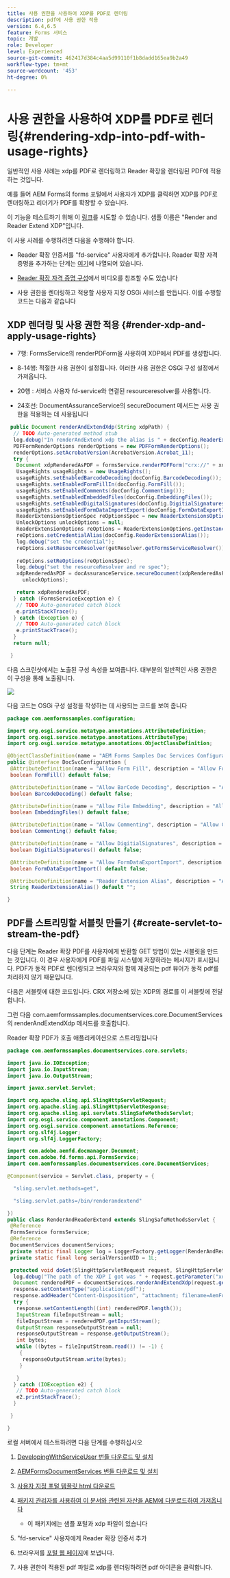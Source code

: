 ```yaml
---
title: 사용 권한을 사용하여 XDP를 PDF로 렌더링
description: pdf에 사용 권한 적용
version: 6.4,6.5
feature: Forms 서비스
topic: 개발
role: Developer
level: Experienced
source-git-commit: 462417d384c4aa5d99110f1b8dadd165ea9b2a49
workflow-type: tm+mt
source-wordcount: '453'
ht-degree: 0%

---
```



# 사용 권한을 사용하여 XDP를 PDF로 렌더링{#rendering-xdp-into-pdf-with-usage-rights}

일반적인 사용 사례는 xdp를 PDF로 렌더링하고 Reader 확장을 렌더링된 PDF에 적용하는 것입니다.

예를 들어 AEM Forms의 forms 포털에서 사용자가 XDP를 클릭하면 XDP를 PDF로 렌더링하고 리더기가 PDF를 확장할 수 있습니다.

이 기능을 테스트하기 위해 이 [링크](https://forms.enablementadobe.com/content/samples/samples.html?query=0#collapse2)를 시도할 수 있습니다. 샘플 이름은 &quot;Render and Reader Extend XDP&quot;입니다.

이 사용 사례를 수행하려면 다음을 수행해야 합니다.

* Reader 확장 인증서를 &quot;fd-service&quot; 사용자에게 추가합니다. Reader 확장 자격 증명을 추가하는 단계는 [여기](https://experienceleague.adobe.com/docs/experience-manager-65/forms/install-aem-forms/osgi-installation/install-configure-document-services.html?lang=en)에 나열되어 있습니다.


* [Reader 확장 자격 증명 구성](https://experienceleague.adobe.com/docs/experience-manager-learn/forms/document-services/configuring-reader-extension-osgi.html)에서 비디오를 참조할 수도 있습니다


* 사용 권한을 렌더링하고 적용할 사용자 지정 OSGi 서비스를 만듭니다. 이를 수행할 코드는 다음과 같습니다

## XDP 렌더링 및 사용 권한 적용 {#render-xdp-and-apply-usage-rights}

* 7행: FormsService의 renderPDForm을 사용하여 XDP에서 PDF를 생성합니다.

* 8-14행: 적절한 사용 권한이 설정됩니다. 이러한 사용 권한은 OSGi 구성 설정에서 가져옵니다.

* 20행 : 서비스 사용자 fd-service와 연결된 resourceresolver를 사용합니다.

* 24호선: DocumentAssuranceService의 secureDocument 메서드는 사용 권한을 적용하는 데 사용됩니다

```java
 public Document renderAndExtendXdp(String xdpPath) {
  // TODO Auto-generated method stub
  log.debug("In renderAndExtend xdp the alias is " + docConfig.ReaderExtensionAlias());
  PDFFormRenderOptions renderOptions = new PDFFormRenderOptions();
  renderOptions.setAcrobatVersion(AcrobatVersion.Acrobat_11);
  try {
   Document xdpRenderedAsPDF = formsService.renderPDFForm("crx://" + xdpPath, null, renderOptions);
   UsageRights usageRights = new UsageRights();
   usageRights.setEnabledBarcodeDecoding(docConfig.BarcodeDecoding());
   usageRights.setEnabledFormFillIn(docConfig.FormFill());
   usageRights.setEnabledComments(docConfig.Commenting());
   usageRights.setEnabledEmbeddedFiles(docConfig.EmbeddingFiles());
   usageRights.setEnabledDigitalSignatures(docConfig.DigitialSignatures());
   usageRights.setEnabledFormDataImportExport(docConfig.FormDataExportImport());
   ReaderExtensionsOptionSpec reOptionsSpec = new ReaderExtensionsOptionSpec(usageRights, "Sample ARES");
   UnlockOptions unlockOptions = null;
   ReaderExtensionOptions reOptions = ReaderExtensionOptions.getInstance();
   reOptions.setCredentialAlias(docConfig.ReaderExtensionAlias());
   log.debug("set the credential");
   reOptions.setResourceResolver(getResolver.getFormsServiceResolver());
   
   reOptions.setReOptions(reOptionsSpec);
   log.debug("set the resourceResolver and re spec");
   xdpRenderedAsPDF = docAssuranceService.secureDocument(xdpRenderedAsPDF, null, null, reOptions,
     unlockOptions);

   return xdpRenderedAsPDF;
  } catch (FormsServiceException e) {
   // TODO Auto-generated catch block
   e.printStackTrace();
  } catch (Exception e) {
   // TODO Auto-generated catch block
   e.printStackTrace();
  }
  return null;

 }
```

다음 스크린샷에서는 노출된 구성 속성을 보여줍니다. 대부분의 일반적인 사용 권한은 이 구성을 통해 노출됩니다.

![](assets/configurationproperties.gif)

다음 코드는 OSGi 구성 설정을 작성하는 데 사용되는 코드를 보여 줍니다

```java
package com.aemformssamples.configuration;

import org.osgi.service.metatype.annotations.AttributeDefinition;
import org.osgi.service.metatype.annotations.AttributeType;
import org.osgi.service.metatype.annotations.ObjectClassDefinition;

@ObjectClassDefinition(name = "AEM Forms Samples Doc Services Configuration", description = "AEM Forms Samples Doc Services Configuration")
public @interface DocSvcConfiguration {
 @AttributeDefinition(name = "Allow Form Fill", description = "Allow Form Fill", type = AttributeType.BOOLEAN)
 boolean FormFill() default false;

 @AttributeDefinition(name = "Allow BarCode Decoding", description = "Allow BarCode Decoding", type = AttributeType.BOOLEAN)
 boolean BarcodeDecoding() default false;

 @AttributeDefinition(name = "Allow File Embedding", description = "Allow File Embedding", type = AttributeType.BOOLEAN)
 boolean EmbeddingFiles() default false;

 @AttributeDefinition(name = "Allow Commenting", description = "Allow Commenting", type = AttributeType.BOOLEAN)
 boolean Commenting() default false;

 @AttributeDefinition(name = "Allow DigitialSignatures", description = "Allow File DigitialSignatures", type = AttributeType.BOOLEAN)
 boolean DigitialSignatures() default false;

 @AttributeDefinition(name = "Allow FormDataExportImport", description = "Allow FormDataExportImport", type = AttributeType.BOOLEAN)
 boolean FormDataExportImport() default false;

 @AttributeDefinition(name = "Reader Extension Alias", description = "Alias of your Reader Extension")
 String ReaderExtensionAlias() default "";

}
```

## PDF를 스트리밍할 서블릿 만들기 {#create-servlet-to-stream-the-pdf}

다음 단계는 Reader 확장 PDF를 사용자에게 반환할 GET 방법이 있는 서블릿을 만드는 것입니다. 이 경우 사용자에게 PDF를 파일 시스템에 저장하라는 메시지가 표시됩니다. PDF가 동적 PDF로 렌더링되고 브라우저와 함께 제공되는 pdf 뷰어가 동적 pdf를 처리하지 않기 때문입니다.

다음은 서블릿에 대한 코드입니다. CRX 저장소에 있는 XDP의 경로를 이 서블릿에 전달합니다.

그런 다음 com.aemformssamples.documentservices.core.DocumentServices의 renderAndExtendXdp 메서드를 호출합니다.

Reader 확장 PDF가 호출 애플리케이션으로 스트리밍됩니다

```java
package com.aemformssamples.documentservices.core.servlets;

import java.io.IOException;
import java.io.InputStream;
import java.io.OutputStream;

import javax.servlet.Servlet;

import org.apache.sling.api.SlingHttpServletRequest;
import org.apache.sling.api.SlingHttpServletResponse;
import org.apache.sling.api.servlets.SlingSafeMethodsServlet;
import org.osgi.service.component.annotations.Component;
import org.osgi.service.component.annotations.Reference;
import org.slf4j.Logger;
import org.slf4j.LoggerFactory;

import com.adobe.aemfd.docmanager.Document;
import com.adobe.fd.forms.api.FormsService;
import com.aemformssamples.documentservices.core.DocumentServices;

@Component(service = Servlet.class, property = {

  "sling.servlet.methods=get",

  "sling.servlet.paths=/bin/renderandextend"

})
public class RenderAndReaderExtend extends SlingSafeMethodsServlet {
 @Reference
 FormsService formsService;
 @Reference
 DocumentServices documentServices;
 private static final Logger log = LoggerFactory.getLogger(RenderAndReaderExtend.class);
 private static final long serialVersionUID = 1L;

 protected void doGet(SlingHttpServletRequest request, SlingHttpServletResponse response) {
  log.debug("The path of the XDP I got was " + request.getParameter("xdpPath"));
  Document renderedPDF = documentServices.renderAndExtendXdp(request.getParameter("xdpPath"));
  response.setContentType("application/pdf");
  response.addHeader("Content-Disposition", "attachment; filename=AemFormsRocks.pdf");
  try {
   response.setContentLength((int) renderedPDF.length());
   InputStream fileInputStream = null;
   fileInputStream = renderedPDF.getInputStream();
   OutputStream responseOutputStream = null;
   responseOutputStream = response.getOutputStream();
   int bytes;
   while ((bytes = fileInputStream.read()) != -1) {
    {
     responseOutputStream.write(bytes);
    }

   }
  } catch (IOException e2) {
   // TODO Auto-generated catch block
   e2.printStackTrace();
  }

 }

}
```

로컬 서버에서 테스트하려면 다음 단계를 수행하십시오
1. [DevelopingWithServiceUser 번들 다운로드 및 설치](/help/forms/assets/common-osgi-bundles/DevelopingWithServiceUser.jar)
1. [AEMFormsDocumentServices 번들 다운로드 및 설치](/help/forms/assets/common-osgi-bundles/AEMFormsDocumentServices.core-1.0-SNAPSHOT.jar)

1. [사용자 지정 포털 템플릿 html 다운로드](assets/render-and-extend-template.zip)
1. [패키지 관리자를 사용하여 이 문서와 관련된 자산을 AEM에 다운로드하여 가져옵니다](assets/renderandextendxdp.zip)
   * 이 패키지에는 샘플 포털과 xdp 파일이 있습니다
1. &quot;fd-service&quot; 사용자에게 Reader 확장 인증서 추가
1. 브라우저를 [포털 웹 페이지](http://localhost:4502/content/AemForms/ReaderExtensionsXdp.html)에 보냅니다.
1. 사용 권한이 적용된 pdf 파일로 xdp를 렌더링하려면 pdf 아이콘을 클릭합니다.



